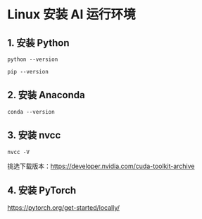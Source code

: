 # Linux 安装 AI 运行环境

## 1. 安装 Python

```shell
python --version
```

```shell
pip --version
```

## 2. 安装 Anaconda

```shell
conda --version
```

## 3. 安装 nvcc

```shell
nvcc -V
```

挑选下载版本：https://developer.nvidia.com/cuda-toolkit-archive



## 4. 安装 PyTorch

https://pytorch.org/get-started/locally/